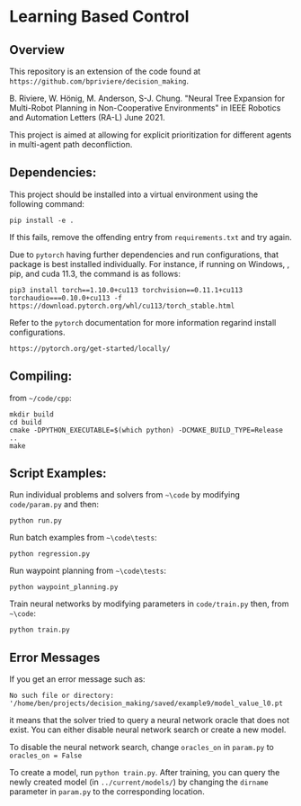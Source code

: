 Learning Based Control
=====

## Overview

This repository is an extension of the code found at `https://github.com/bpriviere/decision_making`.

B. Riviere, W. Hönig, M. Anderson, S-J. Chung. "Neural Tree Expansion for Multi-Robot Planning in Non-Cooperative Environments" in IEEE Robotics and Automation Letters (RA-L) June 2021. 

This project is aimed at allowing for explicit prioritization for different agents in multi-agent path deconfliction.

## Dependencies:

This project should be installed into a virtual environment using the following command:

```
pip install -e .
```

If this fails, remove the offending entry from `requirements.txt` and try again.

Due to `pytorch` having further dependencies and run configurations, that package is best installed individually. For instance, if running on Windows, , pip, and cuda 11.3, the command is as follows:

```
pip3 install torch==1.10.0+cu113 torchvision==0.11.1+cu113 torchaudio===0.10.0+cu113 -f https://download.pytorch.org/whl/cu113/torch_stable.html
```

Refer to the `pytorch` documentation for more information regarind install configurations. 

```
https://pytorch.org/get-started/locally/
```

## Compiling:
from `~/code/cpp`:
```
mkdir build
cd build
cmake -DPYTHON_EXECUTABLE=$(which python) -DCMAKE_BUILD_TYPE=Release ..
make
```

## Script Examples:  
Run individual problems and solvers from `~\code` by modifying `code/param.py` and then:
```
python run.py
```
Run batch examples from `~\code\tests`: 
```
python regression.py
```
Run waypoint planning from `~\code\tests`: 
```
python waypoint_planning.py
```
Train neural networks by modifying parameters in `code/train.py` then, from `~\code`:
```
python train.py
```

## Error Messages

If you get an error message such as: 

```No such file or directory: '/home/ben/projects/decision_making/saved/example9/model_value_l0.pt```

it means that the solver tried to query a neural network oracle that does not exist. You can either disable neural network search or create a new model. 

To disable the neural network search, change `oracles_on` in `param.py` to `oracles_on = False`

To create a model, run `python train.py`. After training, you can query the newly created model (in `../current/models/`) by changing the `dirname` parameter in `param.py` to the corresponding location. 